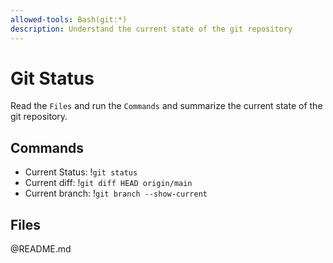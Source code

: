 ```yaml
---
allowed-tools: Bash(git:*)
description: Understand the current state of the git repository
---
```


# Git Status

Read the `Files` and run the `Commands` and summarize the current state of the git repository.

## Commands

- Current Status: !`git status`
- Current diff: !`git diff HEAD origin/main`
- Current branch: !`git branch --show-current`

## Files
@README.md